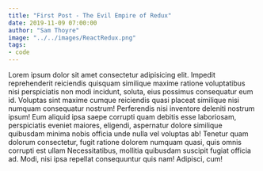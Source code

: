 ```yaml
---
title: "First Post - The Evil Empire of Redux"
date: 2019-11-09 07:00:00
author: "Sam Thoyre"
image: "../../images/ReactRedux.png"
tags:
- code
---
```


Lorem ipsum dolor sit amet consectetur adipisicing elit. Impedit reprehenderit reiciendis quisquam similique maxime ratione voluptatibus
nisi perspiciatis non modi incidunt, soluta, eius possimus consequatur eum id. Voluptas sint maxime cumque reiciendis quasi placeat similique nisi
numquam consequatur nostrum! Perferendis nisi inventore deleniti nostrum ipsum! Eum aliquid ipsa saepe corrupti quam debitis esse laboriosam,
perspiciatis eveniet maiores, eligendi, aspernatur dolore similique quibusdam minima nobis officia unde nulla vel voluptas ab! Tenetur quam
dolorum consectetur, fugit ratione dolorem numquam quasi, quis omnis corrupti est ullam Necessitatibus, mollitia quibusdam suscipit fugiat
officia ad. Modi, nisi ipsa repellat consequuntur quis nam! Adipisci, cum!